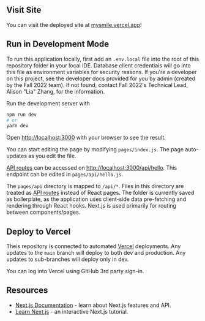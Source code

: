 ## Visit Site
You can visit the deployed site at [mysmile.vercel.app](https://mysmile.vercel.app/)!

## Run in Development Mode

To run this application locally, first add an `.env.local` file into the root of this repository folder in your local IDE. Database client credentials will go into this file as environment variables for security reasons. If you're a developer on this project, see the developer docs provided for you by admin (created by the Fall 2022 team). If not found, contact Fall 2022's Technical Lead, Alison "Lia" Zhang, for the information.

Run the development server with

```bash
npm run dev
# or
yarn dev
```

Open [http://localhost:3000](http://localhost:3000) with your browser to see the result.

You can start editing the page by modifying `pages/index.js`. The page auto-updates as you edit the file.

[API routes](https://nextjs.org/docs/api-routes/introduction) can be accessed on [http://localhost:3000/api/hello](http://localhost:3000/api/hello). This endpoint can be edited in `pages/api/hello.js`.

The `pages/api` directory is mapped to `/api/*`. Files in this directory are treated as [API routes](https://nextjs.org/docs/api-routes/introduction) instead of React pages. The folder is currently saved as boilerplate, as the application uses client-side data pre-fetching and rendering through React hooks. Next.js is used primarily for routing between components/pages.

## Deploy to Vercel

Theis repository is connected to automated [Vercel](https://vercel.com) deployments. Any updates to the `main` branch will deploy to both dev and production. Any updates to sub-branches will deploy only in dev.

You can log into Vercel using GitHub 3rd party sign-in.

## Resources
- [Next.js Documentation](https://nextjs.org/docs) - learn about Next.js features and API.
- [Learn Next.js](https://nextjs.org/learn) - an interactive Next.js tutorial.
